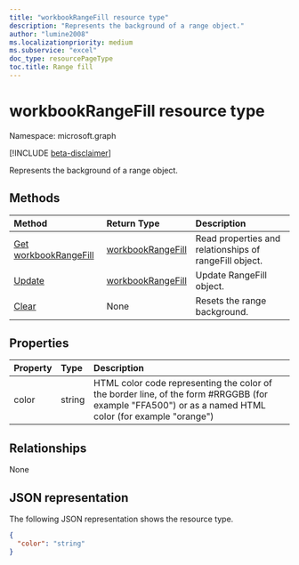 ```yaml
---
title: "workbookRangeFill resource type"
description: "Represents the background of a range object."
author: "lumine2008"
ms.localizationpriority: medium
ms.subservice: "excel"
doc_type: resourcePageType
toc.title: Range fill
---
```


# workbookRangeFill resource type

Namespace: microsoft.graph

[!INCLUDE [beta-disclaimer](../../includes/beta-disclaimer.md)]

Represents the background of a range object.


## Methods

| Method		   | Return Type	|Description|
|:---------------|:--------|:----------|
|[Get workbookRangeFill](../api/rangefill-get.md) | [workbookRangeFill](workbookrangefill.md) |Read properties and relationships of rangeFill object.|
|[Update](../api/rangefill-update.md) | [workbookRangeFill](workbookrangefill.md)	|Update RangeFill object. |
|[Clear](../api/rangefill-clear.md)|None|Resets the range background.|

## Properties
| Property	   | Type	|Description|
|:---------------|:--------|:----------|
|color|string|HTML color code representing the color of the border line, of the form #RRGGBB (for example "FFA500") or as a named HTML color (for example "orange")|

## Relationships
None


## JSON representation

The following JSON representation shows the resource type.

<!-- {
  "blockType": "resource",
  "optionalProperties": [

  ],
  "@odata.type": "microsoft.graph.workbookRangeFill"
}-->

```json
{
  "color": "string"
}

```

<!-- uuid: 8fcb5dbc-d5aa-4681-8e31-b001d5168d79
2015-10-25 14:57:30 UTC -->
<!--
{
  "type": "#page.annotation",
  "description": "RangeFill resource",
  "keywords": "",
  "section": "documentation",
  "tocPath": "",
  "suppressions": []
}
-->


